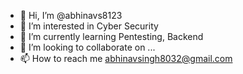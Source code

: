 - 👋 Hi, I’m @abhinavs8123
- 👀 I’m interested in Cyber Security
- 🌱 I’m currently learning Pentesting, Backend
- 💞️ I’m looking to collaborate on ...
- 📫 How to reach me abhinavsingh8032@gmail.com

<!---
abhinavs8123/abhinavs8123 is a ✨ special ✨ repository because its `README.md` (this file) appears on your GitHub profile.
You can click the Preview link to take a look at your changes.
--->
